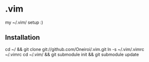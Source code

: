 .vim
====

my ~/.vim/ setup :)

Installation
------------

cd ~/ && git clone git://github.com/Oneiroi/.vim.git
ln -s ~/.vim/.vimrc ~/.vimrc
cd ~/.vim/ && git submodule init && git submodule update
